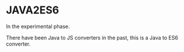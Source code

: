 JAVA2ES6
=================
In the experimental phase. 

There have been Java to JS converters in the past, this is a Java to ES6 converter.
